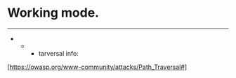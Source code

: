 # Working mode.

----------------------------------------------------------------

- - - tarversal info:

[https://owasp.org/www-community/attacks/Path_Traversal#]
